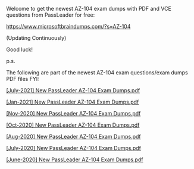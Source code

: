Welcome to get the newest AZ-104 exam dumps with PDF and VCE questions from PassLeader for free:

https://www.microsoftbraindumps.com/?s=AZ-104

(Updating Continuously)

Good luck!

p.s.

The following are part of the newest AZ-104 exam questions/exam dumps PDF files FYI:

[[July-2021] New PassLeader AZ-104 Exam Dumps.pdf](https://github.com/AZ-104-Exam-Dumps-PDF-VCE-Questions/AZ-104-Exam-Dumps-PDF-VCE-Questions/files/6746760/July-2021.New.PassLeader.AZ-104.Exam.Dumps.pdf)

[[Jan-2021] New PassLeader AZ-104 Exam Dumps.pdf](https://github.com/AZ-104-Exam-Dumps-PDF-VCE-Questions/AZ-104-Exam-Dumps-PDF-VCE-Questions/files/6746756/Jan-2021.New.PassLeader.AZ-104.Exam.Dumps.pdf)

[[Nov-2020] New PassLeader AZ-104 Exam Dumps.pdf](https://github.com/AZ-104-Exam-Dumps-PDF-VCE-Questions/AZ-104-Exam-Dumps-PDF-VCE-Questions/files/6746755/Nov-2020.New.PassLeader.AZ-104.Exam.Dumps.pdf)

[[Oct-2020] New PassLeader AZ-104 Exam Dumps.pdf](https://github.com/AZ-104-Exam-Dumps-PDF-VCE-Questions/AZ-104-Exam-Dumps-PDF-VCE-Questions/files/6746754/Oct-2020.New.PassLeader.AZ-104.Exam.Dumps.pdf)

[[Aug-2020] New PassLeader AZ-104 Exam Dumps.pdf](https://github.com/AZ-104-Exam-Dumps-PDF-VCE-Questions/AZ-104-Exam-Dumps-PDF-VCE-Questions/files/6746751/Aug-2020.New.PassLeader.AZ-104.Exam.Dumps.pdf)

[[July-2020] New PassLeader AZ-104 Exam Dumps.pdf](https://github.com/AZ-104-Exam-Dumps-PDF-VCE-Questions/AZ-104-Exam-Dumps-PDF-VCE-Questions/files/6746749/July-2020.New.PassLeader.AZ-104.Exam.Dumps.pdf)

[[June-2020] New PassLeader AZ-104 Exam Dumps.pdf](https://github.com/AZ-104-Exam-Dumps-PDF-VCE-Questions/AZ-104-Exam-Dumps-PDF-VCE-Questions/files/6746746/June-2020.New.PassLeader.AZ-104.Exam.Dumps.pdf)
